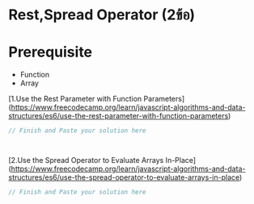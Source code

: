 #  Rest,Spread Operator (2ข้อ)

# Prerequisite 
- Function
- Array



[1.Use the Rest Parameter with Function Parameters] (https://www.freecodecamp.org/learn/javascript-algorithms-and-data-structures/es6/use-the-rest-parameter-with-function-parameters)
```js
// Finish and Paste your solution here




```
[2.Use the Spread Operator to Evaluate Arrays In-Place] (https://www.freecodecamp.org/learn/javascript-algorithms-and-data-structures/es6/use-the-spread-operator-to-evaluate-arrays-in-place)
```js
// Finish and Paste your solution here




```

